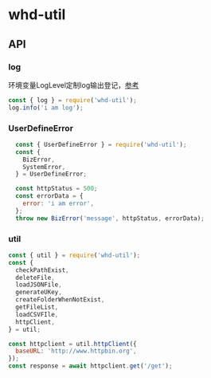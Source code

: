 # whd-util

##  API

### log
  环境变量LogLevel定制log输出登记，[参考](https://github.com/winstonjs/winston#logging-levels)

  ```javascript
  const { log } = require('whd-util');
  log.info('i am log');
  ```
### UserDefineError
```javascript
  const { UserDefineError } = require('whd-util');
  const {
    BizError,
    SystemError,
  } = UserDefineError;

  const httpStatus = 500;
  const errorData = {
    error: 'i am error',
  };
  throw new BizError('message', httpStatus, errorData);
```
### util
```javascript
const { util } = require('whd-util');
const {
  checkPathExist,
  deleteFile,
  loadJSONFile,
  generateUKey,
  createFolderWhenNotExist,
  getFileList,
  loadCSVFIle,
  httpClient,
} = util;

const httpclient = util.httpClient({
  baseURL: 'http://www.httpbin.org',
});
const response = await httpclient.get('/get');
```
